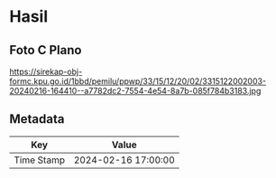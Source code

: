 # Hasil

## Foto C Plano

https://sirekap-obj-formc.kpu.go.id/1bbd/pemilu/ppwp/33/15/12/20/02/3315122002003-20240216-164410--a7782dc2-7554-4e54-8a7b-085f784b3183.jpg


## Metadata

| Key        | Value               |
| ---------- | ------------------- |
| Time Stamp | 2024-02-16 17:00:00 |



